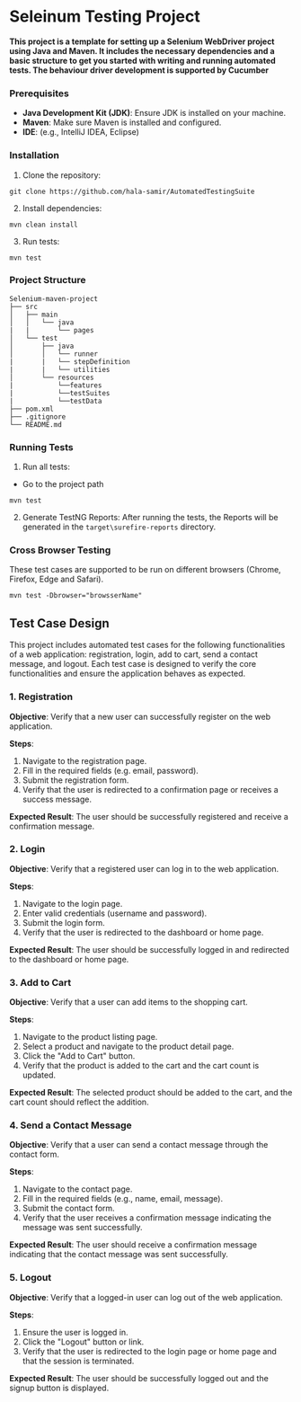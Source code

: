 # Seleinum Testing Project

**This project is a template for setting up a Selenium WebDriver project using Java and Maven. It includes the necessary dependencies and a basic structure to get you started with writing and running automated tests. The behaviour driver development is supported by Cucumber**
### Prerequisites
- **Java Development Kit (JDK)**: Ensure JDK is installed on your machine.
- **Maven**: Make sure Maven is installed and configured.
- **IDE**: (e.g., IntelliJ IDEA, Eclipse)

### Installation

1. Clone the repository:

```
git clone https://github.com/hala-samir/AutomatedTestingSuite
```
2. Install dependencies:

```
mvn clean install
```
3. Run tests:
```
mvn test
```
### Project Structure
```
Selenium-maven-project
├── src
│   ├── main
│   │   └── java
|   |       └── pages
│   └── test
│       ├── java
│       │   └── runner
|       |   └── stepDefinition
|       |   └── utilities
│       └── resources
|           └──features 
|           └──testSuites
|           └──testData
├── pom.xml
├── .gitignore
└── README.md
```

### Running Tests

1. Run all tests:
- Go to the project path 
```
mvn test
```

2. Generate TestNG Reports: 
After running the tests, the Reports will be generated in the `target\surefire-reports` directory.

### Cross Browser Testing

These test cases are supported to be run on different browsers (Chrome, Firefox, Edge and Safari).
``` 
mvn test -Dbrowser="browsserName"
```

## Test Case Design

This project includes automated test cases for the following functionalities of a web application: registration, login, add to cart, send a contact message, and logout. Each test case is designed to verify the core functionalities and ensure the application behaves as expected.

### 1. Registration

**Objective**: Verify that a new user can successfully register on the web application.

**Steps**:
1. Navigate to the registration page.
2. Fill in the required fields (e.g. email, password).
3. Submit the registration form.
4. Verify that the user is redirected to a confirmation page or receives a success message.

**Expected Result**: The user should be successfully registered and receive a confirmation message.

### 2. Login

**Objective**: Verify that a registered user can log in to the web application.

**Steps**:
1. Navigate to the login page.
2. Enter valid credentials (username and password).
3. Submit the login form.
4. Verify that the user is redirected to the dashboard or home page.

**Expected Result**: The user should be successfully logged in and redirected to the dashboard or home page.

### 3. Add to Cart

**Objective**: Verify that a user can add items to the shopping cart.

**Steps**:
1. Navigate to the product listing page.
2. Select a product and navigate to the product detail page.
3. Click the "Add to Cart" button.
4. Verify that the product is added to the cart and the cart count is updated.

**Expected Result**: The selected product should be added to the cart, and the cart count should reflect the addition.

### 4. Send a Contact Message

**Objective**: Verify that a user can send a contact message through the contact form.

**Steps**:
1. Navigate to the contact page.
2. Fill in the required fields (e.g., name, email, message).
3. Submit the contact form.
4. Verify that the user receives a confirmation message indicating the message was sent successfully.

**Expected Result**: The user should receive a confirmation message indicating that the contact message was sent successfully.

### 5. Logout

**Objective**: Verify that a logged-in user can log out of the web application.

**Steps**:
1. Ensure the user is logged in.
2. Click the "Logout" button or link.
3. Verify that the user is redirected to the login page or home page and that the session is terminated.

**Expected Result**: The user should be successfully logged out and the signup button is displayed.